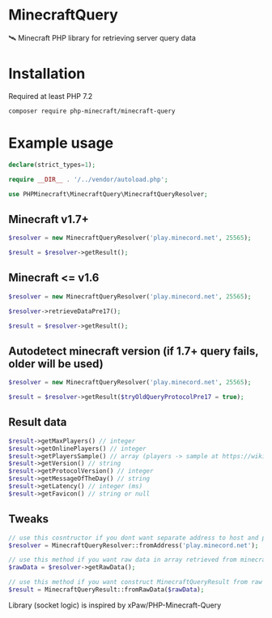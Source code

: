 # MinecraftQuery
🛰️ Minecraft PHP library for retrieving server query data

# Installation
Required at least PHP 7.2
```
composer require php-minecraft/minecraft-query
```

# Example usage

```PHP
declare(strict_types=1);

require __DIR__ . '/../vendor/autoload.php';

use PHPMinecraft\MinecraftQuery\MinecraftQueryResolver;
```

## Minecraft v1.7+
```PHP
$resolver = new MinecraftQueryResolver('play.minecord.net', 25565);

$result = $resolver->getResult();

```

## Minecraft <= v1.6
```PHP
$resolver = new MinecraftQueryResolver('play.minecord.net', 25565);

$resolver->retrieveDataPre17();

$result = $resolver->getResult();

```

## Autodetect minecraft version (if 1.7+ query fails, older will be used)
```PHP
$resolver = new MinecraftQueryResolver('play.minecord.net', 25565);

$result = $resolver->getResult($tryOldQueryProtocolPre17 = true);

```

## Result data
```PHP
$result->getMaxPlayers() // integer
$result->getOnlinePlayers() // integer
$result->getPlayersSample() // array (players -> sample at https://wiki.vg/Server_List_Ping)
$result->getVersion() // string
$result->getProtocolVersion() // integer
$result->getMessageOfTheDay() // string
$result->getLatency() // integer (ms)
$result->getFavicon() // string or null
```


## Tweaks
```PHP
// use this cosntructor if you dont want separate address to host and port
$resolver = MinecraftQueryResolver::fromAddress('play.minecord.net');

// use this method if you want raw data in array retrieved from minecraft server
$rawData = $resolver->getRawData();

// use this method if you want construct MinecraftQueryResult from raw data
$result = MinecraftQueryResult::fromRawData($rawData);
```

Library (socket logic) is inspired by xPaw/PHP-Minecraft-Query
